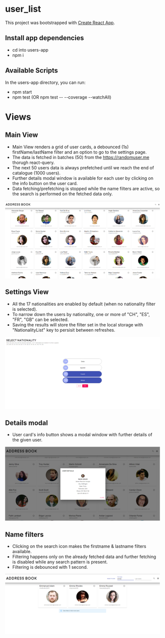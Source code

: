# user_list

This project was bootstrapped with [Create React App](https://github.com/facebook/create-react-app).

## Install app dependencies

- cd into users-app
- npm i

## Available Scripts

In the users-app directory, you can run:

- npm start
- npm test (OR npm test -- --coverage --watchAll)

# Views

## Main View

- Main View renders a grid of user cards, a debounced (1s) firstName/lastName filter and an option to go to the settings page.
- The data is fetched in batches (50) from the https://randomuser.me thorugh react-query.
- The next 50 users data is always prefetched until we reach the end of catalogue (1000 users).
- Further details modal window is available for each user by clicking on the info button on the user card.
- Data fetching/prefetching is stopped while the name filters are active, so the search is performed on the fetched data only.

<p align="center">
  <img src="screenshots/mainView.PNG">
</p>

## Settings View

- All the 17 nationalities are enabled by default (when no nationality filter is selected).
- To narrow down the users by nationality, one or more of "CH", "ES", "FR", "GB" can be selected.
- Saving the results will store the filter set in the local storage with "NationalityList" key to persisit between refreshes.

<p align="center">
  <img src="screenshots/selectNat.PNG">
</p>

## Details modal

- User card's info button shows a modal window with further details of the given user.

<p align="center">
  <img src="screenshots/details.PNG">
</p>

## Name filters

- Clicking on the search icon makes the firstname & lastname filters available.
- Filtering happens only on the already fetched data and further fetching is disabled while any search pattern is present.
- Filtering is debounced with 1 second.

<p align="center">
  <img src="screenshots/nameFilter.PNG">
</p>
